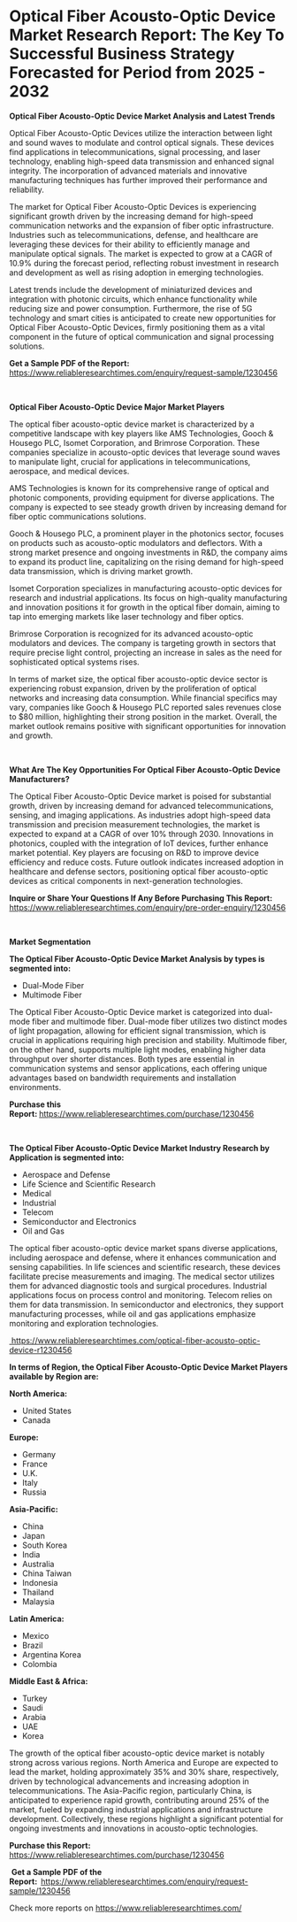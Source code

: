 <p><h1>Optical Fiber Acousto-Optic Device Market Research Report: The Key To Successful Business Strategy Forecasted for Period from 2025 - 2032</h1></p><p><strong>Optical Fiber Acousto-Optic Device Market Analysis and Latest Trends</strong></p>
<p><p>Optical Fiber Acousto-Optic Devices utilize the interaction between light and sound waves to modulate and control optical signals. These devices find applications in telecommunications, signal processing, and laser technology, enabling high-speed data transmission and enhanced signal integrity. The incorporation of advanced materials and innovative manufacturing techniques has further improved their performance and reliability.</p><p>The market for Optical Fiber Acousto-Optic Devices is experiencing significant growth driven by the increasing demand for high-speed communication networks and the expansion of fiber optic infrastructure. Industries such as telecommunications, defense, and healthcare are leveraging these devices for their ability to efficiently manage and manipulate optical signals. The market is expected to grow at a CAGR of 10.9% during the forecast period, reflecting robust investment in research and development as well as rising adoption in emerging technologies.</p><p>Latest trends include the development of miniaturized devices and integration with photonic circuits, which enhance functionality while reducing size and power consumption. Furthermore, the rise of 5G technology and smart cities is anticipated to create new opportunities for Optical Fiber Acousto-Optic Devices, firmly positioning them as a vital component in the future of optical communication and signal processing solutions.</p></p>
<p><strong>Get a Sample PDF of the Report:&nbsp;</strong> <a href="https://www.reliableresearchtimes.com/enquiry/request-sample/1230456?utm_campaign=3583&utm_medium=2&utm_source=Github&utm_content=ia&utm_term=12042025&utm_id=optical-fiber-acousto-optic-device">https://www.reliableresearchtimes.com/enquiry/request-sample/1230456</a></p>
<p>&nbsp;</p>
<p><strong>Optical Fiber Acousto-Optic Device Major Market Players</strong></p>
<p><p>The optical fiber acousto-optic device market is characterized by a competitive landscape with key players like AMS Technologies, Gooch & Housego PLC, Isomet Corporation, and Brimrose Corporation. These companies specialize in acousto-optic devices that leverage sound waves to manipulate light, crucial for applications in telecommunications, aerospace, and medical devices.</p><p>AMS Technologies is known for its comprehensive range of optical and photonic components, providing equipment for diverse applications. The company is expected to see steady growth driven by increasing demand for fiber optic communications solutions. </p><p>Gooch & Housego PLC, a prominent player in the photonics sector, focuses on products such as acousto-optic modulators and deflectors. With a strong market presence and ongoing investments in R&D, the company aims to expand its product line, capitalizing on the rising demand for high-speed data transmission, which is driving market growth. </p><p>Isomet Corporation specializes in manufacturing acousto-optic devices for research and industrial applications. Its focus on high-quality manufacturing and innovation positions it for growth in the optical fiber domain, aiming to tap into emerging markets like laser technology and fiber optics.</p><p>Brimrose Corporation is recognized for its advanced acousto-optic modulators and devices. The company is targeting growth in sectors that require precise light control, projecting an increase in sales as the need for sophisticated optical systems rises.</p><p>In terms of market size, the optical fiber acousto-optic device sector is experiencing robust expansion, driven by the proliferation of optical networks and increasing data consumption. While financial specifics may vary, companies like Gooch & Housego PLC reported sales revenues close to $80 million, highlighting their strong position in the market. Overall, the market outlook remains positive with significant opportunities for innovation and growth.</p></p>
<p>&nbsp;</p>
<p><strong>What Are The Key Opportunities For Optical Fiber Acousto-Optic Device Manufacturers?</strong></p>
<p><p>The Optical Fiber Acousto-Optic Device market is poised for substantial growth, driven by increasing demand for advanced telecommunications, sensing, and imaging applications. As industries adopt high-speed data transmission and precision measurement technologies, the market is expected to expand at a CAGR of over 10% through 2030. Innovations in photonics, coupled with the integration of IoT devices, further enhance market potential. Key players are focusing on R&D to improve device efficiency and reduce costs. Future outlook indicates increased adoption in healthcare and defense sectors, positioning optical fiber acousto-optic devices as critical components in next-generation technologies.</p></p>
<p><strong>Inquire or Share Your Questions If Any Before Purchasing This Report:</strong> <a href="https://www.reliableresearchtimes.com/enquiry/pre-order-enquiry/1230456?utm_campaign=3583&utm_medium=2&utm_source=Github&utm_content=ia&utm_term=12042025&utm_id=optical-fiber-acousto-optic-device">https://www.reliableresearchtimes.com/enquiry/pre-order-enquiry/1230456</a></p>
<p>&nbsp;</p>
<p><strong>Market Segmentation</strong></p>
<p><strong>The Optical Fiber Acousto-Optic Device Market Analysis by types is segmented into:</strong></p>
<p><ul><li>Dual-Mode Fiber</li><li>Multimode Fiber</li></ul></p>
<p><p>The Optical Fiber Acousto-Optic Device market is categorized into dual-mode fiber and multimode fiber. Dual-mode fiber utilizes two distinct modes of light propagation, allowing for efficient signal transmission, which is crucial in applications requiring high precision and stability. Multimode fiber, on the other hand, supports multiple light modes, enabling higher data throughput over shorter distances. Both types are essential in communication systems and sensor applications, each offering unique advantages based on bandwidth requirements and installation environments.</p></p>
<p><strong>Purchase this Report:&nbsp;</strong><a href="https://www.reliableresearchtimes.com/purchase/1230456?utm_campaign=3583&utm_medium=2&utm_source=Github&utm_content=ia&utm_term=12042025&utm_id=optical-fiber-acousto-optic-device">https://www.reliableresearchtimes.com/purchase/1230456</a></p>
<p>&nbsp;</p>
<p><strong>The Optical Fiber Acousto-Optic Device Market Industry Research by Application is segmented into:</strong></p>
<p><ul><li>Aerospace and Defense</li><li>Life Science and Scientific Research</li><li>Medical</li><li>Industrial</li><li>Telecom</li><li>Semiconductor and Electronics</li><li>Oil and Gas</li></ul></p>
<p><p>The optical fiber acousto-optic device market spans diverse applications, including aerospace and defense, where it enhances communication and sensing capabilities. In life sciences and scientific research, these devices facilitate precise measurements and imaging. The medical sector utilizes them for advanced diagnostic tools and surgical procedures. Industrial applications focus on process control and monitoring. Telecom relies on them for data transmission. In semiconductor and electronics, they support manufacturing processes, while oil and gas applications emphasize monitoring and exploration technologies.</p></p>
<p><a href="https://www.reliableresearchtimes.com/optical-fiber-acousto-optic-device-r1230456?utm_campaign=3583&utm_medium=2&utm_source=Github&utm_content=ia&utm_term=12042025&utm_id=optical-fiber-acousto-optic-device">&nbsp;https://www.reliableresearchtimes.com/optical-fiber-acousto-optic-device-r1230456</a></p>
<p><strong>In terms of Region, the Optical Fiber Acousto-Optic Device Market Players available by Region are:</strong></p>
<p>
    <p> <strong> North America: </strong>
        <ul>
            <li>United States</li>
            <li>Canada</li>
        </ul>
        </p> 
    <p> <strong> Europe: </strong>
        <ul>
            <li>Germany</li>
            <li>France</li>
            <li>U.K.</li>
            <li>Italy</li>
            <li>Russia</li>
        </ul>
        </p> 
    <p> <strong> Asia-Pacific: </strong>
        <ul>
            <li>China</li>
            <li>Japan</li>
            <li>South Korea</li>
            <li>India</li>
            <li>Australia</li>
            <li>China Taiwan</li>
            <li>Indonesia</li>
            <li>Thailand</li>
            <li>Malaysia</li>
        </ul>
        </p> 
    <p> <strong> Latin America: </strong>
        <ul>
            <li>Mexico</li>
            <li>Brazil</li>
            <li>Argentina Korea</li>
            <li>Colombia</li>
        </ul>
        </p> 
    <p> <strong> Middle East & Africa: </strong>
        <ul>
            <li>Turkey</li>
            <li>Saudi</li>
            <li>Arabia</li>
            <li>UAE</li>
            <li>Korea</li>
        </ul>
    </p>
    </p>
<p><p>The growth of the optical fiber acousto-optic device market is notably strong across various regions. North America and Europe are expected to lead the market, holding approximately 35% and 30% share, respectively, driven by technological advancements and increasing adoption in telecommunications. The Asia-Pacific region, particularly China, is anticipated to experience rapid growth, contributing around 25% of the market, fueled by expanding industrial applications and infrastructure development. Collectively, these regions highlight a significant potential for ongoing investments and innovations in acousto-optic technologies.</p></p>
<p><strong>Purchase this Report: </strong><a href="https://www.reliableresearchtimes.com/purchase/1230456?utm_campaign=3583&utm_medium=2&utm_source=Github&utm_content=ia&utm_term=12042025&utm_id=optical-fiber-acousto-optic-device">https://www.reliableresearchtimes.com/purchase/1230456</a></p>
<p>&nbsp;<strong>Get a Sample PDF of the Report:&nbsp;&nbsp;</strong><a href="https://www.reliableresearchtimes.com/enquiry/request-sample/1230456?utm_campaign=3583&utm_medium=2&utm_source=Github&utm_content=ia&utm_term=12042025&utm_id=optical-fiber-acousto-optic-device">https://www.reliableresearchtimes.com/enquiry/request-sample/1230456</a></p>
<p><strong></strong></p>
<p>Check more reports on <a href="https://www.reliableresearchtimes.com/?utm_campaign=3583&utm_medium=2&utm_source=Github&utm_content=ia&utm_term=12042025&utm_id=optical-fiber-acousto-optic-device">https://www.reliableresearchtimes.com/</a></p>